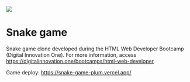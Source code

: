 <img src="https://hermes.digitalinnovation.one/site/images/logo-footer.png">

# Snake game
Snake game clone developed during the HTML Web Developer Bootcamp (Digital Innovation One). For more information, access https://digitalinnovation.one/bootcamps/html-web-developer

Game deploy: https://snake-game-plum.vercel.app/
